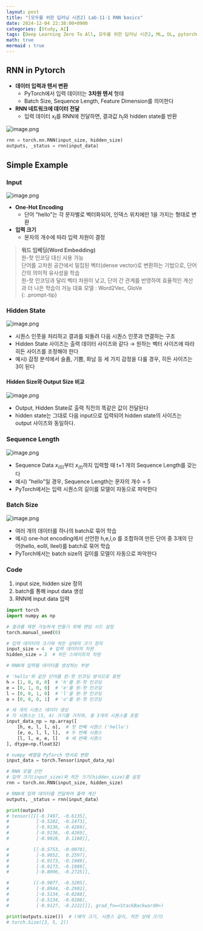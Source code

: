 ```yaml
---
layout: post
title: "[모두를 위한 딥러닝 시즌2] Lab-11-1 RNN basics"
date: 2024-12-04 22:38:00+0900
categories: [Study, AI]
tags: [Deep Learning Zero To All, 모두를 위한 딥러닝 시즌2, ML, DL, pytorch]
math: true
mermaid : true
---
```

## RNN in Pytorch

- **데이터 입력과 텐서 변환**
    - PyTorch에서 입력 데이터는 **3차원 텐서** 형태
    - Batch Size, Sequence Length, Feature Dimension를 의미한다
- **RNN 네트워크에 데이터 전달**
    - 입력 데이터 $x_t$를 RNN에 전달하면, 결과값 $h_t$와 hidden state를 반환

![image.png](assets/img/posts/study/AI/11-1/image.png)

```python
rnn = torch.nn.RNN(input_size, hidden_size)
outputs, _status = rnn(input_data)
```

## Simple Example

### Input

![image.png](assets/img/posts/study/AI/11-1/image%201.png)

- **One-Hot Encoding**
    - 단어 "hello"는 각 문자별로 벡터화되어, 인덱스 위치에만 1을 가지는 형태로 변환
- **입력 크기**
    - 문자의 개수에 따라 입력 차원이 결정

> **워드 임베딩(Word Embedding)**  
> 원-핫 인코딩 대신 사용 가능  
> 단어를 고차원 공간에서 밀집된 벡터(dense vector)로 변환하는 기법으로, 단어 간의 의미적 유사성을 학습  
> 원-핫 인코딩과 달리 벡터 차원이 낮고, 단어 간 관계를 반영하여 효율적인 계산과 더 나은 학습이 가능 
> 대표 모델 : Word2Vec, GloVe  
{: .prompt-tip}  

### Hidden State

![image.png](assets/img/posts/study/AI/11-1/image%202.png)

- 시퀀스 인풋을 처리하고 결과를 되돌려 다음 시퀀스 인풋과 연결하는 구조
- Hidden State 사이즈는 출력 데이터 사이즈와 같다 → 원하는 벡터 사이즈에 따라 히든 사이즈를 조정해야 한다
- 예시) 감정 분석에서 슬픔, 기쁨, 화남 등 세 가지 감정을 다룰 경우, 히든 사이즈는 3이 된다

#### Hidden Size와 Output Size 비교

![image.png](assets/img/posts/study/AI/11-1/image%203.png)

- Output, Hidden State로 출력 직전의 똑같은 값이 전달된다
- hidden state는 그대로 다음 input으로 입력되어 hidden state의 사이즈는 output 사이즈와 동일하다.

### Sequence Length

![image.png](assets/img/posts/study/AI/11-1/image%204.png)

- Sequence  Data  $x_{(0)}$부터 $x_{(t)}$까지 입력할 때 t+1 개의 Sequence Length를 갖는다
- 예시) "hello"일 경우, Sequence Length는 문자의 개수 = 5
- PyTorch에서는 입력 시퀀스의 길이를 모델이 자동으로 파악한다

### Batch Size

![image.png](assets/img/posts/study/AI/11-1/image%205.png)

- 여러 개의 데이터를 하나의 batch로 묶어 학습
- 예시) one-hot encoding에서 선언한 h,e,l,o 를 조합하여 만든 단어 중 3개의 단어(hello, eolll, lleel)를 batch로 묶어 학습
- PyTorch에서는 batch size의 길이를 모델이 자동으로 파악한다

### Code

1. input size, hidden size 정의
2. batch를 통해 input data 생성
3. RNN에 input data 입력

```python
import torch
import numpy as np

# 결과를 재현 가능하게 만들기 위해 랜덤 시드 설정
torch.manual_seed(0)

# 입력 데이터의 크기와 히든 상태의 크기 정의
input_size = 4  # 입력 데이터의 차원
hidden_size = 2  # 히든 스테이트의 차원

# RNN에 입력될 데이터를 생성하는 부분

# 'hello'와 같은 단어를 원-핫 인코딩 방식으로 표현
h = [1, 0, 0, 0]  # 'h'를 원-핫 인코딩
e = [0, 1, 0, 0]  # 'e'를 원-핫 인코딩
l = [0, 0, 1, 0]  # 'l'을 원-핫 인코딩
o = [0, 0, 0, 1]  # 'o'를 원-핫 인코딩

# 세 개의 시퀀스 데이터 생성
# 각 시퀀스는 (5, 4) 크기를 가지며, 총 3개의 시퀀스를 포함
input_data_np = np.array([
    [h, e, l, l, o],  # 첫 번째 시퀀스 ('hello')
    [e, o, l, l, l],  # 두 번째 시퀀스
    [l, l, e, e, l]   # 세 번째 시퀀스
], dtype=np.float32)

# numpy 배열을 PyTorch 텐서로 변환
input_data = torch.Tensor(input_data_np)

# RNN 모델 선언
# 입력 크기(input_size)와 히든 크기(hidden_size)를 설정
rnn = torch.nn.RNN(input_size, hidden_size)

# RNN에 입력 데이터를 전달하여 출력 계산
outputs, _status = rnn(input_data)

print(outputs)
# tensor([[[-0.7497, -0.6135],
#          [-0.5282, -0.2473],
#          [-0.9136, -0.4269],
#          [-0.9136, -0.4269],
#          [-0.9028,  0.1180]],

#         [[-0.5753, -0.0070],
#          [-0.9052,  0.2597],
#          [-0.9173, -0.1989],
#          [-0.9173, -0.1989],
#          [-0.8996, -0.2725]],

#         [[-0.9077, -0.3205],
#          [-0.8944, -0.2902],
#          [-0.5134, -0.0288],
#          [-0.5134, -0.0288],
#          [-0.9127, -0.2222]]], grad_fn=<StackBackward0>)

print(outputs.size())  # (배치 크기, 시퀀스 길이, 히든 상태 크기)
# torch.Size([3, 5, 2])
```
